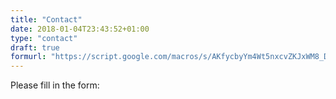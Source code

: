 ```yaml
---
title: "Contact"
date: 2018-01-04T23:43:52+01:00
type: "contact"
draft: true
formurl: "https://script.google.com/macros/s/AKfycbyYm4Wt5nxcvZKJxWM8_DatQMS0nCbM6xry_eALJFAJn-RUyrg/exec"
---
```

Please fill in the form:

